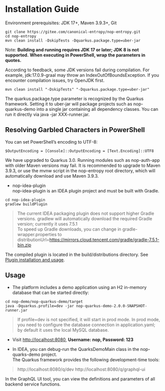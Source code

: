 # Installation Guide

Environment prerequisites: JDK 17+, Maven 3.9.3+, Git

```shell
git clone https://gitee.com/canonical-entropy/nop-entropy.git
cd nop-entropy
mvn clean install -DskipTests -Dquarkus.package.type=uber-jar
```

Note: **Building and running requires JDK 17 or later; JDK 8 is not supported.** **When executing in PowerShell, wrap the parameters in quotes.**

According to feedback, some JDK versions fail during compilation. For example, jdk:17.0.9-graal may throw an IndexOutOfBoundsException. If you encounter compilation issues, try OpenJDK first.

```
mvn clean install "-DskipTests" "-Dquarkus.package.type=uber-jar"
```

The quarkus.package.type parameter is recognized by the Quarkus framework. Setting it to uber-jar will package projects such as nop-quarkus-demo into a single jar containing all dependency classes. You can run it directly via java -jar XXX-runner.jar.

## Resolving Garbled Characters in PowerShell

You can set PowerShell’s encoding to UTF-8:

```
$OutputEncoding = [Console]::OutputEncoding = [Text.Encoding]::UTF8
```

We have upgraded to Quarkus 3.0. Running modules such as nop-auth-app with older Maven versions may fail. It is recommended to upgrade to Maven 3.9.3, or use the mvnw script in the nop-entropy root directory, which will automatically download and use Maven 3.9.3.

* nop-idea-plugin  
  nop-idea-plugin is an IDEA plugin project and must be built with Gradle.

```
cd nop-idea-plugin
gradlew buildPlugin
```

> The current IDEA packaging plugin does not support higher Gradle versions. gradlew will automatically download the required Gradle version; currently it uses 7.5.1  
> To speed up Gradle downloads, you can change in gradle-wrapper.properties to  
> distributionUrl=https://mirrors.cloud.tencent.com/gradle/gradle-7.5.1-bin.zip

The compiled plugin is located in the build/distributions directory. See [Plugin installation and usage](../dev-guide/ide/idea.md).

## Usage

* The platform includes a demo application using an H2 in-memory database that can be started directly:

```shell
cd nop-demo/nop-quarkus-demo/target
java -Dquarkus.profile=dev -jar nop-quarkus-demo-2.0.0-SNAPSHOT-runner.jar
```

> If profile=dev is not specified, it will start in prod mode. In prod mode, you need to configure the database connection in application.yaml; by default it uses the local MySQL database.

* Visit [http://localhost:8080](http://localhost:8080), **Username: nop, Password: 123**

* In IDEA, you can debug-run the QuarksDemoMain class in the nop-quarks-demo project.  
  The Quarkus framework provides the following development-time tools:

> http://localhost:8080/q/dev
> http://localhost:8080/q/graphql-ui

In the GraphQL UI tool, you can view the definitions and parameters of all backend service functions.

<!-- SOURCE_MD5:2cc02a34e37487738e0a2cd5f087dd48-->

